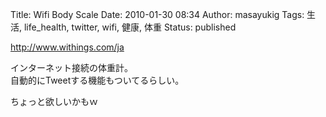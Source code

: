Title: Wifi Body Scale
Date: 2010-01-30 08:34
Author: masayukig
Tags: 生活, life_health, twitter, wifi, 健康, 体重
Status: published

<http://www.withings.com/ja>

インターネット接続の体重計。  
自動的にTweetする機能もついてるらしい。

ちょっと欲しいかもｗ
